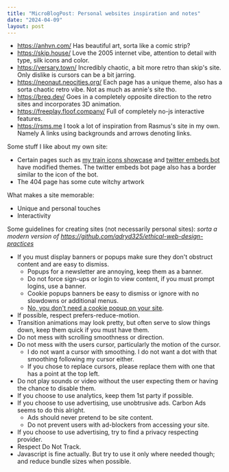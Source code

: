 ```yaml
---
title: "MicroBlogPost: Personal websites inspiration and notes"
date: "2024-04-09"
layout: post
---
```


 - https://anhvn.com/ Has beautiful art, sorta like a comic strip? 
 - https://skip.house/ Love the 2005 internet vibe, attention to detail with type, silk icons and color.
 - https://versary.town/ Incredibly chaotic, a bit more retro than skip's site. Only dislike is cursors can be a bit jarring.
 - https://neonaut.neocities.org/ Each page has a unique theme, also has a sorta chaotic retro vibe. Not as much as annie's site tho.
 - https://breq.dev/ Goes in a completely opposite direction to the retro sites and incorporates 3D animation.
 - https://freeplay.floof.company/ Full of completely no-js interactive features. 
 - https://rsms.me I took a lot of inspiration from Rasmus's site in my own. Namely A links using backgrounds and arrows denoting links.


Some stuff I like about my own site:
 - Certain pages such as [my train icons showcase](/things/trains) and [twitter embeds bot](https://adryd.com/things/twitter-embeds/) have modified themes. The twitter embeds bot page also has a border similar to the icon of the bot.
 - The 404 page has some cute witchy artwork
 
What makes a site memorable:
 - Unique and personal touches
 - Interactivity

Some guidelines for creating sites (not necessarily personal sites):
*sorta a modern version of https://github.com/adryd325/ethical-web-design-practices*
 - If you must display banners or popups make sure they don't obstruct content and are easy to dismiss.
   - Popups for a newsletter are annoying, keep them as a banner.
   - Do not force sign-ups or login to view content, if you must prompt logins, use a banner.
   - Cookie popups banners be easy to dismiss or ignore with no slowdowns or additional menus.
   - [No, you don't need a cookie popup on your site](https://www.indiehackers.com/post/no-you-dont-need-a-cookie-popup-on-your-site-f932fd87ac).
 - If possible, respect prefers-reduce-motion.
 - Transition animations may look pretty, but often serve to slow things down, keep them quick if you must have them.
 - Do not mess with scrolling smoothness or direction.
 - Do not mess with the users cursor, particularly the motion of the cursor.
   - I do not want a cursor with smoothing. I do not want a dot with that smoothing following my cursor either.
   - If you chose to replace cursors, please replace them with one that has a point at the top left.
 - Do not play sounds or video without the user expecting them or having the chance to disable them.
 - If you choose to use analytics, keep them 1st party if possible. 
 - If you choose to use advertising, use unobtrusive ads. Carbon Ads seems to do this alright.
   - Ads should never pretend to be site content.
   - Do not prevent users with ad-blockers from accessing your site.
 - If you choose to use advertising, try to find a privacy respecting provider.
 - Respect Do Not Track.
 - Javascript is fine actually. But try to use it only where needed though; and reduce bundle sizes when possible.